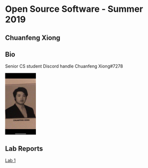# Open Source Software - Summer 2019
## Chuanfeng Xiong

## Bio
Senior CS student
Discord handle Chuanfeng Xiong#7278


<img src="https://github.com/MaxXiong666/oss-repo-template/blob/master/pictures/CSCI%204470%20Lab1.jpg" width="100" height="200" alt="微信小程序"/><br/>


## Lab Reports
[Lab 1](labs/lab-01/report.md)
